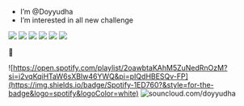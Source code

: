 - I’m @Doyyudha
- I’m interested in all new challenge

<img src="https://img.shields.io/badge/CSS3-1572B6?style=for-the-badge&logo=css3&logoColor=white" /> <img src="https://img.shields.io/badge/HTML5-E34F26?style=for-the-badge&logo=html5&logoColor=white" /> <img src="https://img.shields.io/badge/PHP-777BB4?style=for-the-badge&logo=php&logoColor=white" /> <img src="https://img.shields.io/badge/Kotlin-B125EA?style=for-the-badge&logo=kotlin&logoColor=white" /> <img src="https://img.shields.io/badge/JavaScript-323330?style=for-the-badge&logo=javascript&logoColor=F7DF1E" /> <img src="https://img.shields.io/badge/Codeigniter-EF4223?style=for-the-badge&logo=codeigniter&logoColor=white" />

🫩

![https://open.spotify.com/playlist/2oawbtaKAhM5ZuNedRnOzM?si=i2vqKqiHTaW6sXBIw46YWQ&pi=pIQdHBESQv-FP](https://img.shields.io/badge/Spotify-1ED760?&style=for-the-badge&logo=spotify&logoColor=white)
![souncloud.com/doyyudha](https://img.shields.io/badge/SoundCloud-FF3300?style=for-the-badge&logo=soundcloud&logoColor=white)


<!---
Doyyudha/Doyyudha is a ✨ special ✨ repository because its `README.md` (this file) appears on your GitHub profile.
You can click the Preview link to take a look at your changes.
--->
